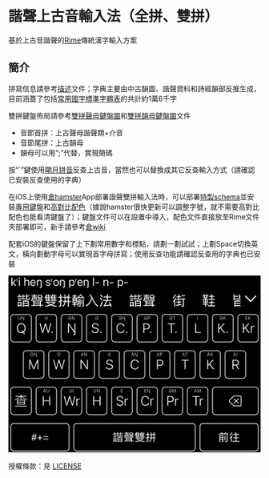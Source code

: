 # 諧聲上古音輸入法（全拼、雙拼）

基於上古音諧聲的[Rime](https://rime.im)傳統漢字輸入方案

## 簡介

拼寫信息請參考[描述](src/description.md)文件；字典主要由中古韻圖、諧聲資料和詩經韻部反推生成，目前涵蓋了包括[常用國字標準字體表](https://ws.moe.edu.tw/001/Upload/6/relfile/6490/38921/d190213c-7af8-45bf-b70e-48b4469aad72.pdf)的共計約1萬6千字

雙拼鍵盤佈局請參考[雙拼聲母鍵盤圖](src/double_first_letter(consonant+medial).txt)和[雙拼韻母鍵盤圖](src/double_second_letter(rhyme).txt)文件
* 音節首拼：上古聲母諧聲類+介音
* 音節尾拼：上古韻母
* 韻母可以用“;”代替，實現簡碼

按“`”鍵使用[朙月拼音](https://github.com/rime/rime-luna-pinyin)反查上古音，當然也可以替換成其它反查輸入方式（請確認已安裝反查使用的字典）

在iOS上使用[倉hamster](https://github.com/imfuxiao/Hamster)App部署諧聲雙拼輸入法時，可以部署[特製schema](gryihleng_double_hamster.schema.yaml)並安裝[專用鍵盤](hamster_supplements/clear_keyboard.custom.yaml)和[高對比配色](hamster_supplements/hamster_color_schemas.custom.yaml)（據說hamster很快更新可以調整字號，就不需要高對比配色也能看清鍵盤了）；鍵盤文件可以在設置中導入，配色文件直接放至Rime文件夾部署即可，新手請參考[倉wiki](https://github.com/imfuxiao/Hamster/wiki)

配套iOS的鍵盤保留了上下劃常用數字和標點，請劃一劃試試；上劃Space切換英文，橫向劃動字母可以實現首字母拼寫；使用反查功能請確認反查用的字典也已安裝

![iOS倉輸入法截圖](hamster_supplements/screenshot.jpeg)

授權條款：見 [LICENSE](LICENSE.txt)
